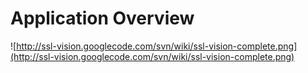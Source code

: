 # Application Overview #

![http://ssl-vision.googlecode.com/svn/wiki/ssl-vision-complete.png](http://ssl-vision.googlecode.com/svn/wiki/ssl-vision-complete.png)